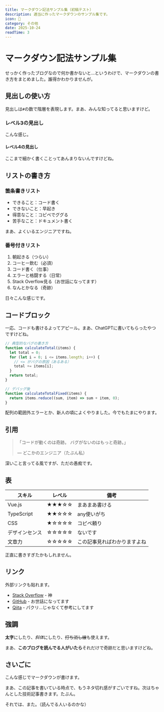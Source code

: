 ```yaml
---
title: マークダウン記法サンプル集（初稿テスト）
description: 適当に作ったマークダウンのサンプル集です。
icon: 📝
category: その他
date: 2025-10-24
readTime: 3
---
```


# マークダウン記法サンプル集

せっかく作ったブログなので何か書かないと...というわけで、マークダウンの書き方をまとめました。誰得かわかりませんが。

## 見出しの使い方

見出しは`#`の数で階層を表現します。まあ、みんな知ってると思いますけど。

### レベル3の見出し

こんな感じ。

#### レベル4の見出し

ここまで細かく書くことってあんまりないんですけどね。

## リストの書き方

### 箇条書きリスト

- できること：コード書く
- できないこと：早起き
- 得意なこと：コピペでググる
- 苦手なこと：ドキュメント書く

まあ、よくいるエンジニアですね。

### 番号付きリスト

1. 朝起きる（つらい）
2. コーヒー飲む（必須）
3. コード書く（仕事）
4. エラーと格闘する（日常）
5. Stack Overflow見る（お世話になってます）
6. なんとかなる（奇跡）

日々こんな感じです。

## コードブロック

一応、コードも書けるよってアピール。まあ、ChatGPTに書いてもらったやつですけどね。

```javascript
// 典型的なバグの書き方
function calculateTotal(items) {
  let total = 0;
  for (let i = 0; i <= items.length; i++) {
    // <= がバグの原因（あるある）
    total += items[i];
  }
  return total;
}

// デバッグ後
function calculateTotalFixed(items) {
  return items.reduce((sum, item) => sum + item, 0);
}
```

配列の範囲外エラーとか、新人の頃によくやりました。今でもたまにやります。

## 引用

> 「コードが動くのは奇跡。
> バグがないのはもっと奇跡。」
>
> — どこかのエンジニア（たぶん私）

深いこと言ってる風ですが、ただの愚痴です。

## 表

| スキル         | レベル | 備考                         |
| -------------- | ------ | ---------------------------- |
| Vue.js         | ★★★☆☆  | まあまあ書ける               |
| TypeScript     | ★★☆☆☆  | any使いがち                  |
| CSS            | ★☆☆☆☆  | コピペ頼り                   |
| デザインセンス | ☆☆☆☆☆  | ないです                     |
| 文章力         | ☆☆☆☆☆  | この記事見ればわかりますよね |

正直に書きすぎたかもしれません。

## リンク

外部リンクも貼れます。

- [Stack Overflow](https://stackoverflow.com) - 神
- [GitHub](https://github.com) - お世話になってます
- [Qiita](https://qiita.com) - パクリ...じゃなくて参考にしてます

## 強調

**太字**にしたり、*斜体*にしたり、~~打ち消し線~~も使えます。

まあ、**このブログを読んでる人がいたら**それだけで奇跡だと思いますけどね。

## さいごに

こんな感じでマークダウンが書けます。

まあ、この記事を書いている時点で、もうネタ切れ感がすごいですね。次はちゃんとした技術記事書きます。たぶん。

それでは、また。（読んでる人いるのかな）
